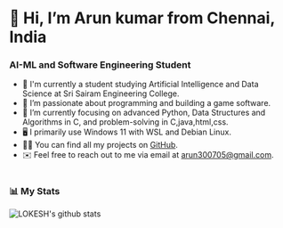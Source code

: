# 👋 Hi, I’m Arun kumar from Chennai, India

### AI-ML and Software Engineering Student

- 🏫 I'm currently a student studying Artificial Intelligence and Data Science at Sri Sairam Engineering College.
- 💪 I’m passionate about programming and building a game software.
- 🌱 I’m currently focusing on advanced Python, Data Structures and Algorithms in C, and problem-solving in C,java,html,css.
- 🖥️ I primarily use Windows 11 with WSL and Debian Linux.
- 👨‍💻 You can find all my projects on [GitHub]().
- ✉️ Feel free to reach out to me via email at arun300705@gmail.com.

#
### 📊 My Stats

![LOKESH's github stats](https://github-readme-stats.vercel.app/api?username=git-lokesh&show_icons=true&theme=transparent)

